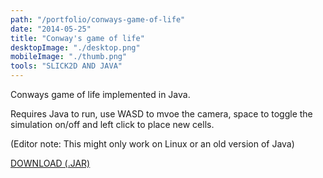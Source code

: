 ```yaml
---
path: "/portfolio/conways-game-of-life"
date: "2014-05-25"
title: "Conway's game of life"
desktopImage: "./desktop.png"
mobileImage: "./thumb.png"
tools: "SLICK2D AND JAVA"
---
```

Conways game of life implemented in Java. 

Requires Java to run, use WASD to mvoe the camera, space to toggle the simulation on/off and left click to place new cells.

(Editor note: This might only work on Linux or an old version of Java)

[DOWNLOAD (.JAR)](/downloads/conways-game-of-life/conways_game_of_life.jar)
